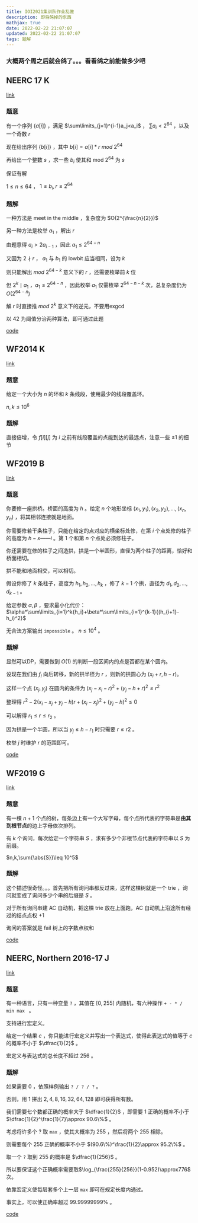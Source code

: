 ```yaml
---
title: IOI2021集训队作业乱做
description: 即将鸽掉的东西
mathjax: true
date: 2022-02-22 21:07:07
updated: 2022-02-22 21:07:07
tags: 题解
---
```


### 大概两个周之后就会鸽了。。。看看鸽之前能做多少吧

## NEERC 17 K

[link](https://codeforces.com/gym/101630/problem/K)

### 题意

有一个序列 $\{a[i]\}$ ，满足 $\sum\limits_{j=1}^{i-1}a_j<a_i$ ， $\sum{a_i}<2^{64}$ ，以及一个奇数 $r$

现在给出序列 $\{b[i]\}$ ，其中 $b[i]=a[i]*r\ mod\ 2^{64}$ 

再给出一个整数 $s$ ，求一些 $b_i$ 使其和 mod $2^{64}$ 为 $s$

保证有解

$1\leq n \leq 64$ ， $1\leq b_i,r\leq 2^{64}$

### 题解

一种方法是 meet in the middle ，复杂度为 $O(2^{\frac{n}{2}})$

另一种方法是枚举 $a_1$ ，解出 $r$

由题意得 $a_i>2a_{i-1}$ ，因此 $a_1\leq2^{64-n}$

又因为 $2\nmid r$ ， $a_1$ 与 $b_1$ 的 lowbit 应当相同，设为 $k$

则只能解出 $mod\ 2^{64-k}$ 意义下的 $r$ ，还需要枚举前 $k$ 位

但 $2^k\mid a_1$ ，$a_1\leq 2^{64-n}$ ，因此枚举 $a_1$ 仅需枚举 $2^{64-n-k}$ 次，总复杂度仍为 $O(2^{64-n})$

解 $r$ 时直接推 $mod\ 2^k$ 意义下的逆元，不要用exgcd

以 $42$ 为阈值分治两种算法，即可通过此题

[code](https://codeforces.com/gym/101630/submission/147269919)

## WF2014 K

[link](https://codeforces.com/gym/101221/problem/K)

### 题意

给定一个大小为 $n$ 的环和 $k$ 条线段，使用最少的线段覆盖环。

$n,k\leq 10^6$

### 题解

直接倍增，令 $f[i][j]$ 为 $i$ 之前有线段覆盖的点能到达的最远点，注意一些 $\pm1$ 的细节

## WF2019 B

[link](https://codeforces.com/gym/102511/problem/B)

### 题意

你要修一座拱桥。桥面的高度为 $h$ 。给定 $n$ 个地形坐标 $(x_1,y_1),(x_2,y_2),\dots,(x_n,y_n)$ ，将其相邻连接就是地面。

你需要修若干条柱子，只能在给定的点对应的横坐标处修，在第 $i$ 个点处修的柱子的高度为 $h−x——i$ 。第 $1$ 个和第 $n$ 个点处必须修柱子。

你还需要在修的柱子之间造拱，拱是一个半圆形，直径为两个柱子的距离，恰好和桥面相切。

拱不能和地面相交，可以相切。

假设你修了 $k$ 条柱子，高度为 $h_1,h_2,\dots,h_k$ ，修了 $k-1$ 个拱，直径为 $d_1,d_2,\dots,d_{k−1}$ 。

给定参数 $\alpha,\beta$ ，要求最小化代价： $\alpha*\sum\limits_{i=1}^k{h_i}+\beta*\sum\limits_{i=1}^{k-1}{(h_{i+1}-h_i)^2}$

无合法方案输出 `impossible` 。 $n\leq 10^4$ 。

### 题解

显然可以DP，需要做到 $O(1)$ 的判断一段区间内的点是否都在某个圆内。

设现在我们由 $f_i$ 向后转移，新的拱半径为 $r$ ，则新的拱圆心为 $(x_i+r,h-r)$。

这样一个点 $(x_j,y_j)$ 在圆内的条件为 $(x_j-x_i-r)^2+(y_j-h+r)^2\leq r^2$

整理得 $r^2-2(x_i-x_j+y_j-h)r+(x_i-x_j)^2+(y_j-h)^2\leq 0$

可以解得 $r_1\leq r\leq r_2$ 。

因为拱是一个半圆，所以当 $y_j\leq h-r_1$ 时只需要 $r\leq r2$ 。

枚举 $j$ 时维护 $r$ 的范围即可。

[code](https://codeforces.com/gym/102511/submission/147766018)

## WF2019 G

[link](https://codeforces.com/gym/102511/problem/G)

### 题意

有一棵 $n+1$ 个点的树，每条边上有一个大写字母，每个点所代表的字符串是**由其到根节点**的边上字母依次排列。

有 $k$ 个询问，每次给定一个字符串 $S$ ，求有多少个非根节点代表的字符串以 $S$ 为前缀。

$n,k,\sum{\abs{S}}\leq 10^5$

### 题解

这个描述很奇怪。。。首先把所有询问串都反过来，这样这棵树就是一个 trie ，询问就变成了询问多少个串的后缀是 $S$ 。

对于所有询问串建 AC 自动机，把这棵 trie 放在上面跑，AC 自动机上沿途所有经过的结点点权 $+1$

询问的答案就是 fail 树上的字数点权和

[code](https://codeforces.com/gym/102511/submission/147820055)

## NEERC, Northern 2016-17 J

[link](https://codeforces.com/gym/101142)

### 题意

有一种语言，只有一种变量 `?` ，其值在 $[0,255]$ 内随机，有六种操作 `+ - * / min max ` 。

支持进行宏定义。

给定一个结果 $c$ ，你只能进行宏定义并写出一个表达式，使得此表达式的值等于 $c$ 的概率不小于 $\dfrac{1}{2}$ 。

宏定义与表达式的总长度不超过 $256$ 。

### 题解

如果需要 $0$ ，依照样例输出 `? / ? / ?` 。

否则，用 $1$ 拼出 $2,4,8,16,32,64,128$ 即可获得所有数。

我们需要七个数都正确的概率大于 $\dfrac{1}{2}$ ，即需要 $1$ 正确的概率不小于 $\dfrac{1}{2}^\frac{1}{7}\approx 90.6\%$ 。

考虑将许多个 $?$ 取 `max` ，使其大概率为 $255$ ，然后将两个 $255$ 相除。

则需要每个 $255$ 正确的概率不小于 $(90.6\%)^\frac{1}{2}\approx 95.2\%$ 。

取一个 `?` 取到 $255$ 的概率是 $\dfrac{1}{256}$ 。

所以要保证这个正确概率需要取$\log_{\frac{255}{256}}(1-0.952)\approx776$ 次。

依靠宏定义使每层套多个上一层 `max` 即可在规定长度内通过。

事实上，可以使正确率超过 $99.99999999\%$ 。

[code](https://codeforces.com/gym/101142/submission/147903980)

